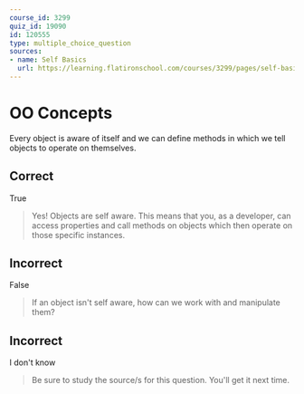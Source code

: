 ```yaml
---
course_id: 3299
quiz_id: 19090
id: 120555
type: multiple_choice_question
sources:
- name: Self Basics
  url: https://learning.flatironschool.com/courses/3299/pages/self-basics
---
```


# OO Concepts

Every object is aware of itself and we can define methods in which we tell
objects to operate on themselves.

## Correct

True

> Yes! Objects are self aware. This means that you, as a developer, can access
> properties and call methods on objects which then operate on those specific
> instances.

## Incorrect

False

> If an object isn't self aware, how can we work with and manipulate them?

## Incorrect

I don't know

> Be sure to study the source/s for this question. You'll get it next time.
